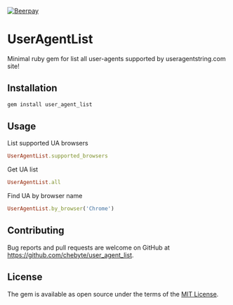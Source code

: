 [![Beerpay](https://beerpay.io/hashdog/user_agent_list/badge.svg?style=beer)](https://beerpay.io/hashdog/user_agent_list)
# UserAgentList

Minimal ruby gem for list all user-agents supported by useragentstring.com site!

## Installation

```ruby
gem install user_agent_list
```
## Usage

List supported UA browsers
```ruby
UserAgentList.supported_browsers
```

Get UA list
```ruby
UserAgentList.all
```

Find UA by browser name
```ruby
UserAgentList.by_browser('Chrome')
```


## Contributing

Bug reports and pull requests are welcome on GitHub at https://github.com/chebyte/user_agent_list.


## License

The gem is available as open source under the terms of the [MIT License](http://opensource.org/licenses/MIT).
